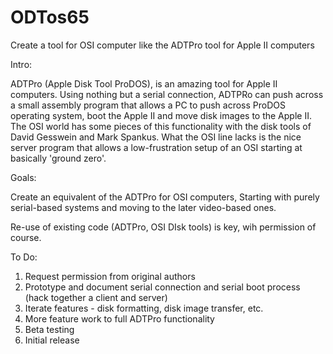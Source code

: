 # ODTos65
Create a tool for OSI computer like the ADTPro tool for Apple II computers

Intro:

ADTPro (Apple Disk Tool ProDOS), is an amazing tool for Apple II computers.  Using nothing but a serial
connection, ADTPRo can push across a small assembly program that allows a PC to push across ProDOS operating
system, boot the Apple II and move disk images to the Apple II.  The OSI world has some pieces of this 
functionality with the disk tools of David Gesswein and Mark Spankus.  What the OSI line lacks is the nice 
server program that allows a low-frustration setup of an OSI starting at basically 'ground zero'.

Goals:

Create an equivalent of the ADTPro for OSI computers, Starting with purely serial-based systems and moving to 
the later video-based ones.

Re-use of existing code (ADTPro, OSI DIsk tools) is key, wih permission of course.

To Do:

1.  Request permission from original authors
2.  Prototype and document serial connection and serial boot process (hack together a client and server)
3.  Iterate features - disk formatting, disk image transfer, etc.
4.  More feature work to full ADTPro functionality
5.  Beta testing
6.  Initial release
